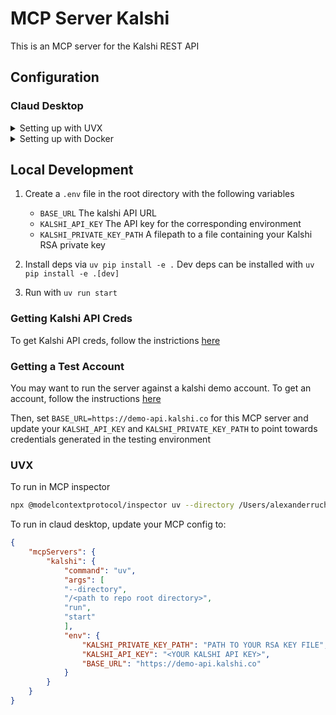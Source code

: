# MCP Server Kalshi
This is an MCP server for the Kalshi REST API

## Configuration

### Claud Desktop
<details>
<summary>Setting up with UVX</summary>

```json
"mcpServers": {
  "kalshi": {
    "command": "uvx",
    "args": ["mcp-server-kalshi"],
    "env": {
        "KALSHI_PRIVATE_KEY_PATH": "PATH TO YOUR RSA KEY FILE",
        "KALSHI_API_KEY": "<YOUR KALSHI API KEY>",
        "BASE_URL": "https://api.elections.kalshi.com"
    }
  }
}
```
</details>

<details>
<summary>Setting up with Docker</summary>

1. Build the container from root directory `docker build -t mcp-server-kalshi .`

2. Configure client to run the container (ensure the bind command gives the container access to your rsa key files)
```json
"mcpServers": {
  "kalshi": {
    "command": "docker",
    "args": ["run", "--rm", "-i", "--mount", "type=bind,src=/Users/username,dst=/Users/username", "-e", "KALSHI_PRIVATE_KEY_PATH", "-e", "KALSHI_API_KEY","-e", "BASE_URL", "mcp-server-kalshi"],
    "env": {
        "KALSHI_PRIVATE_KEY_PATH": "PATH TO YOUR RSA KEY FILE",
        "KALSHI_API_KEY": "<YOUR KALSHI API KEY>",
        "BASE_URL": "https://api.elections.kalshi.com"
    }
  }
}
```
</details>


## Local Development
1. Create a `.env` file in the root directory with the following variables
   * `BASE_URL` The kalshi API URL
   * `KALSHI_API_KEY` The API key for the corresponding environment
   * `KALSHI_PRIVATE_KEY_PATH` A filepath to a file containing your Kalshi RSA private key

2. Install deps via `uv pip install -e .` Dev deps can be installed with `uv pip install -e .[dev]`
3. Run with `uv run start`

### Getting Kalshi API Creds
To get Kalshi API creds, follow the instrictions [here](https://trading-api.readme.io/reference/api-keys)


### Getting a Test Account
You may want to run the server against a kalshi demo account. To get an account, follow the instructions [here](https://trading-api.readme.io/reference/creating-a-demo-account)

Then, set `BASE_URL=https://demo-api.kalshi.co` for this MCP server and update your `KALSHI_API_KEY` and `KALSHI_PRIVATE_KEY_PATH` to point towards credentials generated in the testing environment


### UVX
To run in MCP inspector
```bash
npx @modelcontextprotocol/inspector uv --directory /Users/alexanderruchti/git/mcp-server-kalshi run start
```

To run in claud desktop, update your MCP config to:
```json
{
    "mcpServers": {
        "kalshi": {
            "command": "uv",
            "args": [ 
            "--directory",
            "/<path to repo root directory>",
            "run",
            "start"
            ],
            "env": {
                "KALSHI_PRIVATE_KEY_PATH": "PATH TO YOUR RSA KEY FILE",
                "KALSHI_API_KEY": "<YOUR KALSHI API KEY>",
                "BASE_URL": "https://demo-api.kalshi.co"
            }
        }
    }
}
```







